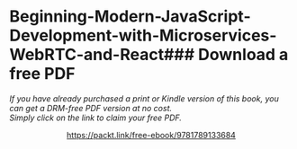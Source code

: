 # Beginning-Modern-JavaScript-Development-with-Microservices-WebRTC-and-React### Download a free PDF

 <i>If you have already purchased a print or Kindle version of this book, you can get a DRM-free PDF version at no cost.<br>Simply click on the link to claim your free PDF.</i>
<p align="center"> <a href="https://packt.link/free-ebook/9781789133684">https://packt.link/free-ebook/9781789133684 </a> </p>